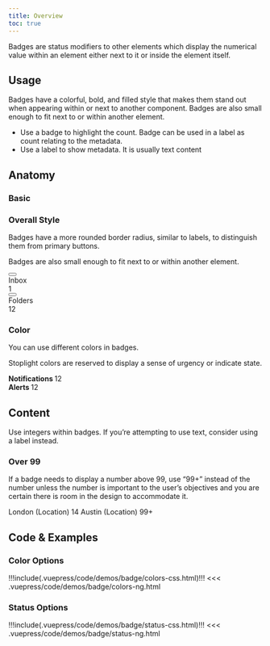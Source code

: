 ```yaml
---
title: Overview
toc: true
---
```


Badges are status modifiers to other elements which display the numerical value within an element either next to it or inside the element itself.

## Usage

Badges have a colorful, bold, and filled style that makes them stand out when appearing within or next to another component. Badges are also small enough to fit next to or within another element.

- Use a badge to highlight the count. Badge can be used in a label as count relating to the metadata.
- Use a label to show metadata. It is usually text content

## Anatomy

### Basic

<div class="clr-row">
<div class="clr-col">
<h3>Overall Style</h3>
<p>Badges have a more rounded border radius, similar to labels, to distinguish them from primary buttons.</p>
<p>Badges are also small enough to fit next to or within another element.</p>
</div>
<div class="clr-col">
<DocInset>

<section class="inline-code">
    <div role="treeitem" tabindex="0" class="clr-tree-node-content-container" aria-expanded="false">
        <button aria-hidden="true" type="button" tabindex="-1" class="clr-treenode-caret">
            <cds-icon shape="caret" direction="right" role="none"></cds-icon>
        </button>
        <div class="clr-treenode-content">
        <div class="margin-right-0_25">Inbox&nbsp;</div>
            <span class="badge badge-info">1 </span>
        </div>
    </div>
    <div role="treeitem" tabindex="0" class="clr-tree-node-content-container" aria-expanded="false">
        <button aria-hidden="true" type="button" tabindex="-1" class="clr-treenode-caret">
            <cds-icon shape="caret" direction="right" role="none"></cds-icon>
        </button>
        <div class="clr-treenode-content">
        <div class="margin-right-0_25">Folders&nbsp;</div>
            <span class="badge badge-info">12 </span>
        </div>
    </div>
</section>
</DocInset>
</div>
</div>

<div class="clr-row custom-block">
<div class="clr-col">
<h3>Color</h3>
<p>You can use different colors in badges.</p>
<p>Stoplight colors are reserved to display a sense of urgency or indicate state.</p>
</div>
<div class="clr-col">
<DocInset height="100" class="custom-block">

<section class="inline-code">
    <div><b>Notifications </b><span class="badge badge-info"> 12</span></div>
    <div><b>Alerts </b><span class="badge badge-danger"> 12</span></div>
</section>

</DocInset>
</div>
</div>

## Content

Use integers within badges. If you’re attempting to use text, consider using a label instead.

<div class="clr-row custom-block">
<div class="clr-col">
<h3>Over 99</h3>
<p>If a badge needs to display a number above 99, use “99+” instead of the number unless the number is important to the user’s objectives and you are certain there is room in the design to accommodate it.</p>
</div>
<div class="clr-col">
<DocInset height="100" class="custom-block">

<section class="inline-code horizontal">
<div>
    <span class="label label-orange">
        London (Location)
        <span class="badge badge-orange">14</span>
    </span>
    <span class="label label-orange">
        Austin (Location)
        <span class="badge badge-orange">99+</span>
    </span>
</div>
</section>

</DocInset>
</div>
</div>

## Code & Examples

### Color Options

<doc-demo>
!!!include(.vuepress/code/demos/badge/colors-css.html)!!!
</doc-demo>

<doc-code>
<<< .vuepress/code/demos/badge/colors-ng.html
</doc-code>

### Status Options

<doc-demo>
!!!include(.vuepress/code/demos/badge/status-css.html)!!!
</doc-demo>

<doc-code>
<<< .vuepress/code/demos/badge/status-ng.html
</doc-code>
